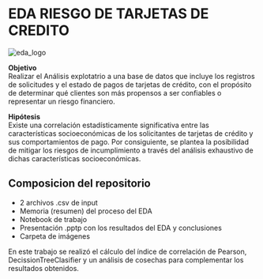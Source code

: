 # EDA RIESGO DE TARJETAS DE CREDITO
  
![eda_logo](https://es.wikipedia.org/wiki/Tarjeta_de_cr%C3%A9dito#/media/Archivo:Three_credit_cards-_Visa,_Mastercard_and_American_Express_(close-up_on_logos).jpg)  

**Objetivo**\
 Realizar el Análisis explotatrio a una base de datos que incluye los registros de solicitudes y el estado de pagos de tarjetas de crédito, 
 con el propósito de determinar qué clientes son más propensos a ser confiables o representar un riesgo financiero.

**Hipótesis**\
 Existe una correlación estadísticamente significativa entre las características socioeconómicas de los solicitantes de tarjetas de crédito 
 y sus comportamientos de pago. Por consiguiente, se plantea la posibilidad de mitigar los riesgos de incumplimiento a través del análisis 
 exhaustivo de dichas características socioeconómicas.

## Composicion del repositorio
* 2 archivos .csv de input
* Memoria (resumen) del proceso del EDA
* Notebook de trabajo
* Presentación .pptp con los resultados del EDA y conclusiones
* Carpeta de imágenes

En este trabajo se realizó el cálculo del índice de correlación de Pearson, DecissionTreeClasifier y un análisis de cosechas para 
complementar los resultados obtenidos.
